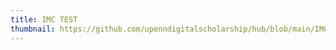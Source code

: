 ```yaml
---
title: IMC TEST
thumbnail: https://github.com/upenndigitalscholarship/hub/blob/main/IMC_AR_1966.pdf
---
```

